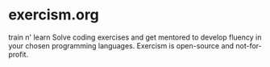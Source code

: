 # exercism.org


train n' learn 
Solve coding exercises and get mentored to develop fluency in your chosen programming languages. Exercism is open-source and not-for-profit.
